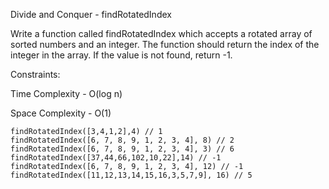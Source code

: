 Divide and Conquer - findRotatedIndex

Write a function called findRotatedIndex which accepts a rotated array of sorted numbers and an integer. The function should return the index of the integer in the array. If the value is not found, return -1.

Constraints:

Time Complexity - O(log n)

Space Complexity - O(1)

    findRotatedIndex([3,4,1,2],4) // 1
    findRotatedIndex([6, 7, 8, 9, 1, 2, 3, 4], 8) // 2
    findRotatedIndex([6, 7, 8, 9, 1, 2, 3, 4], 3) // 6
    findRotatedIndex([37,44,66,102,10,22],14) // -1
    findRotatedIndex([6, 7, 8, 9, 1, 2, 3, 4], 12) // -1
    findRotatedIndex([11,12,13,14,15,16,3,5,7,9], 16) // 5